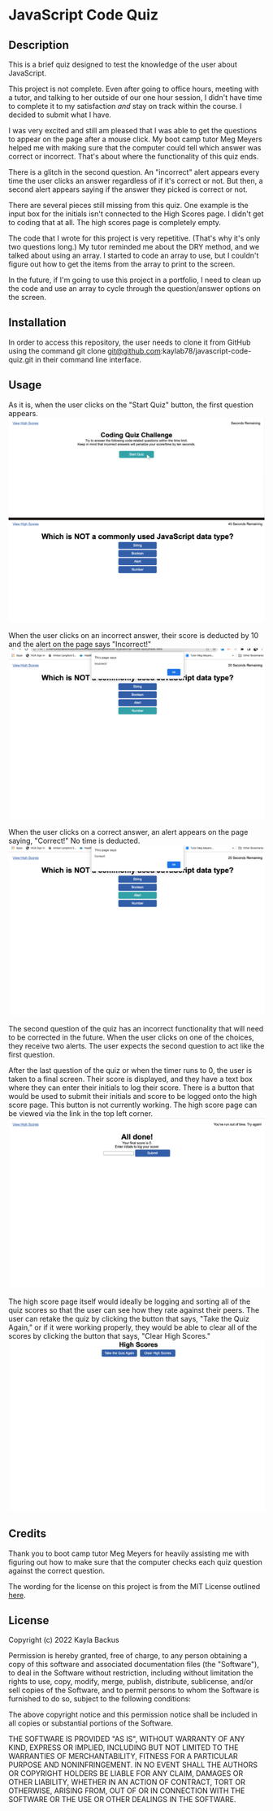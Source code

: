 # JavaScript Code Quiz

## Description
This is a brief quiz designed to test the knowledge of the user about JavaScript.

This project is not complete. Even after going to office hours, meeting with a tutor, and talking to her outside of our one hour session, I didn't have time to complete it to my satisfaction *and* stay on track within the course. I decided to submit what I have.

I was very excited and still am pleased that I was able to get the questions to appear on the page after a mouse click. My boot camp tutor Meg Meyers helped me with making sure that the computer could tell which answer was correct or incorrect. That's about where the functionality of this quiz ends.

There is a glitch in the second question. An "incorrect" alert appears every time the user clicks an answer regardless of if it's correct or not. But then, a second alert appears saying if the answer they picked is correct or not.

There are several pieces still missing from this quiz. One example is the input box for the initials isn't connected to the High Scores page. I didn't get to coding that at all. The high scores page is completely empty.

The code that I wrote for this project is very repetitive. (That's why it's only two questions long.) My tutor reminded me about the DRY method, and we talked about using an array. I started to code an array to use, but I couldn't figure out how to get the items from the array to print to the screen. 

In the future, if I'm going to use this project in a portfolio, I need to clean up the code and use an array to cycle through the question/answer options on the screen. 

## Installation
In order to access this repository, the user needs to clone it from GitHub using the command git clone git@github.com:kaylab78/javascript-code-quiz.git in their command line interface.

## Usage
As it is, when the user clicks on the "Start Quiz" button, the first question appears. 
![The first screen shot is of the homepage of the quiz. It's a white background with the cursor on a green start button. The screen says "Coding Quiz Challenge. Try to answer the following code-related questions within the time limit. Keep in mind that incorrect answers will penalize your score/time by ten seconds.](assets/images/screenshot1.png)

When the user clicks on an incorrect answer, their score is deducted by 10 and the alert on the page says "Incorrect!"
![The screenshot shows a quiz question with three options in blue and one option in green below it. There is a dialogue box in the window that says, "Incorrect!" The time remaining shows in the upper right corner.](assets/images/screenshot2.png)

When the user clicks on a correct answer, an alert appears on the page saying, "Correct!" No time is deducted.
![The screenshot shows a quiz question with three options in blue and one option in green below it. There is a dialogue box in the window that says, "Correct!" The time remaining shows in the upper right corner.](assets/images/screenshot2-5.png)

The second question of the quiz has an incorrect functionality that will need to be corrected in the future. When the user clicks on one of the choices, they receive two alerts. The user expects the second question to act like the first question.

After the last question of the quiz or when the timer runs to 0, the user is taken to a final screen. Their score is displayed, and they have a text box where they can enter their initials to log their score. There is a button that would be used to submit their initials and score to be logged onto the high score page. This button is not currently working. The high score page can be viewed via the link in the top left corner. 
![The screenshot shows text that reads, "All done! Your final score is 0. Enter intiials to log your score.](assets/images/screenshot3.png)

The high score page itself would ideally be logging and sorting all of the quiz scores so that the user can see how they rate against their peers. The user can retake the quiz by clicking the button that says, "Take the Quiz Again," or if it were working properly, they would be able to clear all of the scores by clicking the button that says, "Clear High Scores."
![The screenshot says "High Scores." There are two blue buttons that say, "Take the Quiz Again," and "Clear High Scores."](assets/images/screenshot4.png)

## Credits
Thank you to boot camp tutor Meg Meyers for heavily assisting me with figuring out how to make sure that the computer checks each quiz question against the correct question. 

The wording for the license on this project is from the MIT License outlined [here](https://choosealicense.com/licenses/mit/).

## License
Copyright (c) 2022 Kayla Backus

Permission is hereby granted, free of charge, to any person obtaining a copy of this software and associated documentation files (the "Software"), to deal in the Software without restriction, including without limitation the rights to use, copy, modify, merge, publish, distribute, sublicense, and/or sell copies of the Software, and to permit persons to whom the Software is furnished to do so, subject to the following conditions:

The above copyright notice and this permission notice shall be included in all copies or substantial portions of the Software.

THE SOFTWARE IS PROVIDED "AS IS", WITHOUT WARRANTY OF ANY KIND, EXPRESS OR IMPLIED, INCLUDING BUT NOT LIMITED TO THE WARRANTIES OF MERCHANTABILITY, FITNESS FOR A PARTICULAR PURPOSE AND NONINFRINGEMENT. IN NO EVENT SHALL THE AUTHORS OR COPYRIGHT HOLDERS BE LIABLE FOR ANY CLAIM, DAMAGES OR OTHER LIABILITY, WHETHER IN AN ACTION OF CONTRACT, TORT OR OTHERWISE, ARISING FROM, OUT OF OR IN CONNECTION WITH THE SOFTWARE OR THE USE OR OTHER DEALINGS IN THE SOFTWARE.